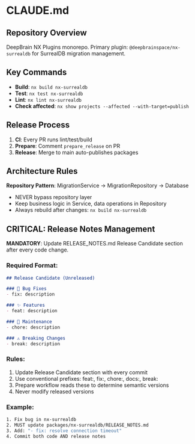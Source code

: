 # CLAUDE.md

## Repository Overview
DeepBrain NX Plugins monorepo. Primary plugin: `@deepbrainspace/nx-surrealdb` for SurrealDB migration management.

## Key Commands
- **Build**: `nx build nx-surrealdb`
- **Test**: `nx test nx-surrealdb` 
- **Lint**: `nx lint nx-surrealdb`
- **Check affected**: `nx show projects --affected --with-target=publish`

## Release Process
1. **CI**: Every PR runs lint/test/build
2. **Prepare**: Comment `prepare_release` on PR 
3. **Release**: Merge to main auto-publishes packages

## Architecture Rules
**Repository Pattern**: MigrationService → MigrationRepository → Database
- NEVER bypass repository layer
- Keep business logic in Service, data operations in Repository
- Always rebuild after changes: `nx build nx-surrealdb`

## CRITICAL: Release Notes Management
**MANDATORY**: Update RELEASE_NOTES.md Release Candidate section after every code change.

### Required Format:
```markdown
## Release Candidate (Unreleased)

### 🐛 Bug Fixes
- fix: description

### ✨ Features  
- feat: description

### 🔧 Maintenance
- chore: description

### ⚠️ Breaking Changes
- break: description
```

### Rules:
1. Update Release Candidate section with every commit
2. Use conventional prefixes: feat:, fix:, chore:, docs:, break:
3. Prepare workflow reads these to determine semantic versions
4. Never modify released versions

### Example:
```bash
1. Fix bug in nx-surrealdb
2. MUST update packages/nx-surrealdb/RELEASE_NOTES.md
3. Add: "- fix: resolve connection timeout"
4. Commit both code AND release notes
```